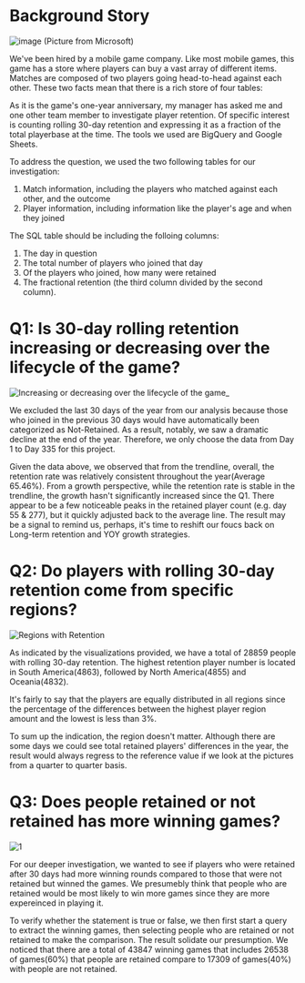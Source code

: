 # Background Story

![image](https://user-images.githubusercontent.com/94856154/154996331-b3b41f71-8e17-4302-afc8-09b0253173d9.png)
(Picture from Microsoft)

We've been hired by a mobile game company. Like most mobile games, this game has a store where players can buy a vast array of different items. Matches are composed of two players going head-to-head against each other. These two facts mean that there is a rich store of four tables:

As it is the game's one-year anniversary, my manager has asked me and one other team member to investigate player retention. Of specific interest is counting rolling 30-day retention and expressing it as a fraction of the total playerbase at the time. The tools we used are BigQuery and Google Sheets.

To address the question, we used the two following tables for our investigation:

1. Match information, including the players who matched against each other, and the outcome
2. Player information, including information like the player's age and when they joined

The SQL table should be including the folloing columns:
1. The day in question
2. The total number of players who joined that day
3. Of the players who joined, how many were retained
4. The fractional retention (the third column divided by the second column).



# Q1: Is 30-day rolling retention increasing or decreasing over the lifecycle of the game?
![Increasing or decreasing over the lifecycle of the game_](https://user-images.githubusercontent.com/94856154/155636714-af4473ef-619e-46f0-b7cc-c324c78c8896.png)

We excluded the last 30 days of the year from our analysis because those who joined in the previous 30 days would have automatically been categorized as Not-Retained. As a result, notably, we saw a dramatic decline at the end of the year. Therefore, we only choose the data from Day 1 to Day 335 for this project.

Given the data above, we observed that from the trendline, overall, the retention rate was relatively consistent throughout the year(Average 65.46%). From a growth perspective, while the retention rate is stable in the trendline, the growth hasn't significantly increased since the Q1. There appear to be a few noticeable peaks in the retained player count (e.g. day 55 & 277), but it quickly adjusted back to the average line. The result may be a signal to remind us, perhaps, it's time to reshift our foucs back on Long-term retention and YOY growth strategies.

# Q2: Do players with rolling 30-day retention come from specific regions?
![Regions with Retention](https://user-images.githubusercontent.com/94856154/155785811-1577e20a-7def-4b74-a941-93ac43973bd3.png)

As indicated by the visualizations provided, we have a total of 28859 people with rolling 30-day retention. The highest retention player number is located in South America(4863), followed by North America(4855) and Oceania(4832).

It's fairly to say that the players are equally distributed in all regions since the percentage of the differences between the highest player region amount and the lowest is less than 3%. 

To sum up the indication, the region doesn't matter. Although there are some days we could see total retained players' differences in the year, the result would always regress to the reference value if we look at the pictures from a quarter to quarter basis.

# Q3: Does people retained or not retained has more winning games?
![1](https://user-images.githubusercontent.com/94856154/156032497-1f20d64c-8788-4ec1-a869-630a11a1a96d.png)

For our deeper investigation, we wanted to see if players who were retained after 30 days had more winning rounds compared to those that were not retained but winned the games. We presumebly think that people who are retained would be most likely to win more games since they are more expereinced in playing it. 

To verify whether the statement is true or false, we then first start a query to extract the winning games, then selecting people who are retained or not retained to make the comparison. The result solidate our presumption. We noticed that there are a total of 43847 winning games that includes 26538 of games(60%) that people are retained compare to 17309 of games(40%) with people are not retained. 


